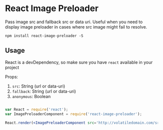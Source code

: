 # React Image Preloader

Pass image src and fallback src or data uri. Useful when you need to display image preloader
in cases where src image might fail to resolve.

`npm install react-image-preloader -S`

## Usage

React is a devDependency, so make sure you have `react` available in your project

Props:

1. `src`: String (url or data-uri)
2. `fallback`: String (url or data-uri)
3. `anonymous`: Boolean

```jsx

var React = require('react');
var ImagePreloaderComponent = require('react-image-preloader');

React.render(<ImagePreloaderComponent src='http://volatiledomain.com/src.png' fallback='http://example.com/fallback.png' />, document.body);

```
